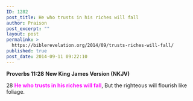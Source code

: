 ```yaml
---
ID: 1282
post_title: He who trusts in his riches will fall
author: Praison
post_excerpt: ""
layout: post
permalink: >
  https://biblerevelation.org/2014/09/trusts-riches-will-fall/
published: true
post_date: 2014-09-11 09:22:10
---
```

<strong>Proverbs 11:28</strong>
<strong>New King James Version (NKJV)</strong>

28 <span style="color: #ff00ff;"><strong>He who trusts in his riches will fall</strong></span>,
But the righteous will flourish like foliage.